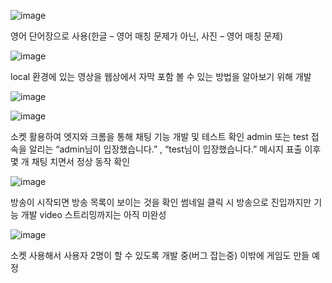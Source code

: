 ![image](https://github.com/ejrtn/MakeProject/assets/56781498/3920dd89-9c12-4ec4-818c-aff45e2d0a72)

영어 단어장으로 사용(한글 – 영어 매칭 문제가 아닌, 사진 – 영어 매칭 문제)




![image](https://github.com/ejrtn/MakeProject/assets/56781498/9f369a50-2a09-46a9-bd5b-c4beffd988f5)

local 환경에 있는 영상을 웹상에서 자막 포함 볼 수 있는 방법을 알아보기 위해 개발




![image](https://github.com/ejrtn/MakeProject/assets/56781498/420b206e-b34b-4000-aa77-e72b1f7ec20e)

![image](https://github.com/ejrtn/MakeProject/assets/56781498/d91f6d18-242f-4886-a7ab-3d9c39efeb77)

소켓 활용하여 엣지와 크롬을 통해 채팅 기능 개발 및 테스트 확인
admin 또는 test 접속을 알리는 “admin님이 입장했습니다.” , “test님이 입장했습니다.” 메시지 표출
이후 몇 개 채팅 치면서 정상 동작 확인




![image](https://github.com/ejrtn/MakeProject/assets/56781498/9c7658bb-7cb4-46f0-9bcb-38d71a4ebeab)

방송이 시작되면 방송 목록이 보이는 것을 확인
썸네일 클릭 시 방송으로 진입까지만 기능 개발
video 스트리밍까지는 아직 미완성




![image](https://github.com/ejrtn/MakeProject/assets/56781498/00d2aa3c-1a3f-47cd-bd97-0de8167e8287)

소켓 사용해서 사용자 2명이 할 수 있도록 개발 중(버그 잡는중)
이밖에 게임도 만들 예정
